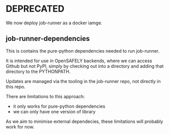 # DEPRECATED

We now deploy job-runner as a docker iamge.

## job-runner-dependencies

This is contains the pure-python dependencies needed to run job-runner.

It is intended for use in OpenSAFELY backends, where we can access Github but
not PyPI, simply by checking out into a directory and adding that directory to
the PYTHONPATH.

Updates are managed via the tooling in the job-runner repo, not directly in
this repo.

There are limitations to this approach:

 - it only works for pure-python dependencies
 - we can only have one version of library

As we aim to minimise external dependecies, these limitations will probably
work for now.
